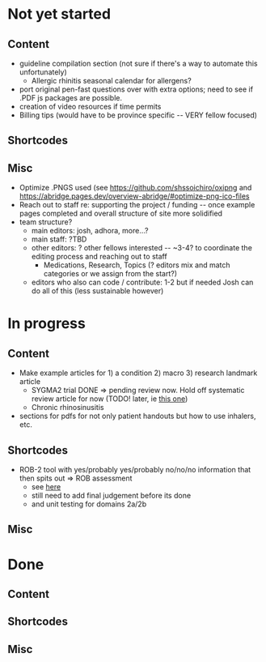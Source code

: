 # Not yet started

## Content

- guideline compilation section (not sure if there's a way to automate this unfortunately)
  - Allergic rhinitis seasonal calendar for allergens?
- port original pen-fast questions over with extra options; need to see if .PDF js packages are possible.
- creation of video resources if time permits
- Billing tips (would have to be province specific -- VERY fellow focused)

## Shortcodes

## Misc

- Optimize .PNGS used (see https://github.com/shssoichiro/oxipng and https://abridge.pages.dev/overview-abridge/#optimize-png-ico-files
- Reach out to staff re: supporting the project / funding -- once example pages completed and overall structure of site more solidified
- team structure?
  - main editors: josh, adhora, more...?
  - main staff: ?TBD
  - other editors: ? other fellows interested -- ~3-4? to coordinate the editing process and reaching out to staff
    - Medications, Research, Topics (? editors mix and match categories or we assign from the start?)
  - editors who also can code / contribute: 1-2 but if needed Josh can do all of this (less sustainable however)

# In progress

## Content

- Make example articles for 1) a condition 2) macro 3) research landmark article
  - SYGMA2 trial DONE => pending review now. Hold off systematic review article for now (TODO! later, ie [this one](https://pubmed.ncbi.nlm.nih.gov/36563746/))
  - Chronic rhinosinusitis
- sections for pdfs for not only patient handouts but how to use inhalers, etc.

## Shortcodes

- ROB-2 tool with yes/probably yes/probably no/no/no information that then spits out => ROB assessment
  - see [here](https://drive.google.com/file/d/19R9savfPdCHC8XLz2iiMvL_71lPJERWK/view)
  - still need to add final judgement before its done
  - and unit testing for domains 2a/2b

## Misc

# Done

## Content

## Shortcodes

## Misc
